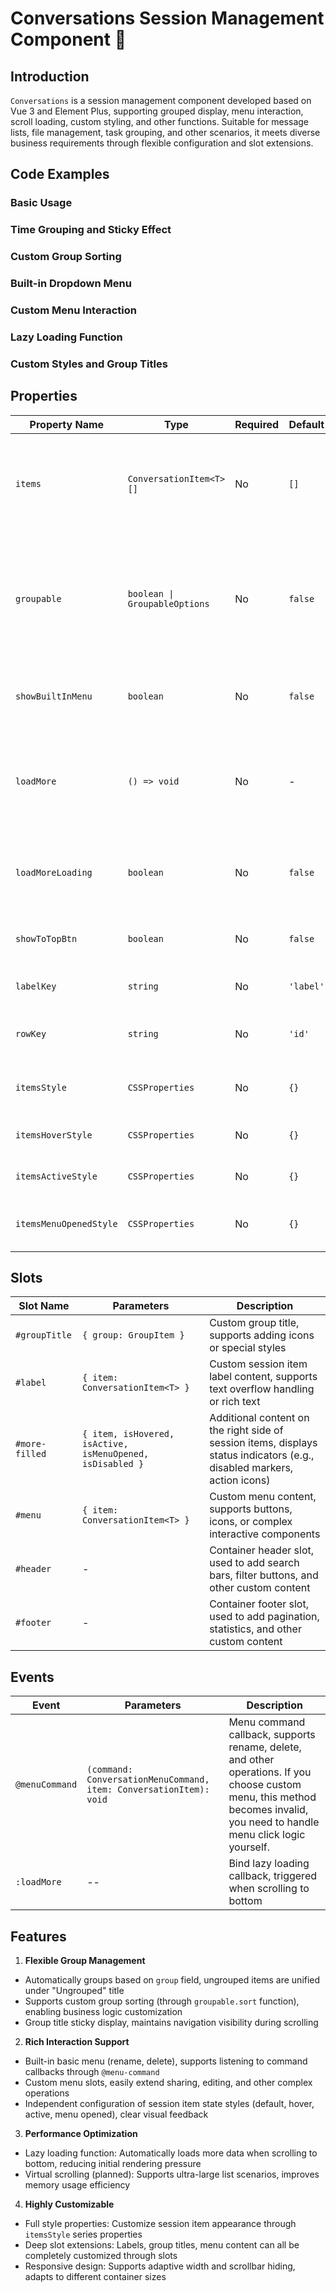 # Conversations Session Management Component 📱

## Introduction

`Conversations` is a session management component developed based on Vue 3 and Element Plus, supporting grouped display, menu interaction, scroll loading, custom styling, and other functions. Suitable for message lists, file management, task grouping, and other scenarios, it meets diverse business requirements through flexible configuration and slot extensions.

## Code Examples

### Basic Usage

<demo src="../../components/conversations/demos/base.vue"></demo>

### Time Grouping and Sticky Effect

<demo src="../../components/conversations/demos/time-grouping.vue"></demo>

### Custom Group Sorting

<demo src="../../components/conversations/demos/custom-group-sort.vue"></demo>

### Built-in Dropdown Menu

<demo src="../../components/conversations/demos/built-in-menu.vue"></demo>

### Custom Menu Interaction

<demo src="../../components/conversations/demos/custom-menu.vue"></demo>

### Lazy Loading Function

<demo src="../../components/conversations/demos/lazy-loading.vue"></demo>

### Custom Styles and Group Titles

<demo src="../../components/conversations/demos/absolute-custom.vue"></demo>

## Properties

| Property Name          | Type                          | Required | Default   | Description                                                                              |
| ---------------------- | ----------------------------- | -------- | --------- | ---------------------------------------------------------------------------------------- |
| `items`                | `ConversationItem<T>[]`       | No       | `[]`      | Session item data list, containing fields like `label`, `group`, `disabled`              |
| `groupable`            | `boolean \| GroupableOptions` | No       | `false`   | Whether to enable grouping, passing object can customize group sorting (`sort` function) |
| `showBuiltInMenu`      | `boolean`                     | No       | `false`   | Whether to show built-in menu (rename, delete)                                           |
| `loadMore`             | `() => void`                  | No       | -         | Lazy loading callback function, triggered when scrolling to bottom                       |
| `loadMoreLoading`      | `boolean`                     | No       | `false`   | Load more state, controls loading animation display                                      |
| `showToTopBtn`         | `boolean`                     | No       | `false`   | Whether to show back to top button                                                       |
| `labelKey`             | `string`                      | No       | `'label'` | Session item label field name                                                            |
| `rowKey`               | `string`                      | No       | `'id'`    | Session item unique identifier field name                                                |
| `itemsStyle`           | `CSSProperties`               | No       | `{}`      | Default style for session items                                                          |
| `itemsHoverStyle`      | `CSSProperties`               | No       | `{}`      | Hover style for session items                                                            |
| `itemsActiveStyle`     | `CSSProperties`               | No       | `{}`      | Active style for session items                                                           |
| `itemsMenuOpenedStyle` | `CSSProperties`               | No       | `{}`      | Style when session item menu is opened                                                   |

## Slots

| Slot Name      | Parameters                                                | Description                                                                                                              |
| -------------- | --------------------------------------------------------- | ------------------------------------------------------------------------------------------------------------------------ |
| `#groupTitle`  | `{ group: GroupItem }`                                    | Custom group title, supports adding icons or special styles                                                              |
| `#label`       | `{ item: ConversationItem<T> }`                           | Custom session item label content, supports text overflow handling or rich text                                          |
| `#more-filled` | `{ item, isHovered, isActive, isMenuOpened, isDisabled }` | Additional content on the right side of session items, displays status indicators (e.g., disabled markers, action icons) |
| `#menu`        | `{ item: ConversationItem<T> }`                           | Custom menu content, supports buttons, icons, or complex interactive components                                          |
| `#header`      | -                                                         | Container header slot, used to add search bars, filter buttons, and other custom content                                 |
| `#footer`      | -                                                         | Container footer slot, used to add pagination, statistics, and other custom content                                      |

## Events

| Event          | Parameters                                                         | Description                                                                                                                                                                 |
| -------------- | ------------------------------------------------------------------ | --------------------------------------------------------------------------------------------------------------------------------------------------------------------------- |
| `@menuCommand` | `(command: ConversationMenuCommand, item: ConversationItem): void` | Menu command callback, supports rename, delete, and other operations. If you choose custom menu, this method becomes invalid, you need to handle menu click logic yourself. |
| `:loadMore`    | --                                                                 | Bind lazy loading callback, triggered when scrolling to bottom                                                                                                              |

## Features

1. **Flexible Group Management**

- Automatically groups based on `group` field, ungrouped items are unified under "Ungrouped" title
- Supports custom group sorting (through `groupable.sort` function), enabling business logic customization
- Group title sticky display, maintains navigation visibility during scrolling

2. **Rich Interaction Support**

- Built-in basic menu (rename, delete), supports listening to command callbacks through `@menu-command`
- Custom menu slots, easily extend sharing, editing, and other complex operations
- Independent configuration of session item state styles (default, hover, active, menu opened), clear visual feedback

3. **Performance Optimization**

- Lazy loading function: Automatically loads more data when scrolling to bottom, reducing initial rendering pressure
- Virtual scrolling (planned): Supports ultra-large list scenarios, improves memory usage efficiency

4. **Highly Customizable**

- Full style properties: Customize session item appearance through `itemsStyle` series properties
- Deep slot extensions: Labels, group titles, menu content can all be completely customized through slots
- Responsive design: Supports adaptive width and scrollbar hiding, adapts to different container sizes
